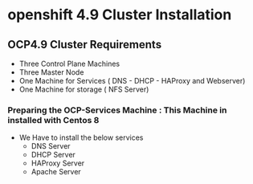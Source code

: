 # openshift 4.9 Cluster Installation

## OCP4.9 Cluster Requirements
  - Three Control Plane Machines
  - Three Master Node
  - One Machine for Services ( DNS - DHCP - HAProxy and Webserver) 
  - One Machine for storage ( NFS Server)

### Preparing the OCP-Services Machine : This Machine in installed with Centos 8
  - We Have to install the below services
    - DNS Server
    - DHCP Server
    - HAProxy Server
    - Apache Server

